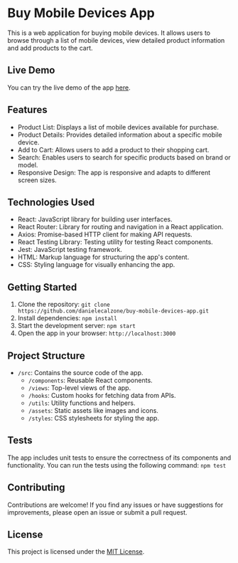# Buy Mobile Devices App

This is a web application for buying mobile devices. It allows users to browse through a list of mobile devices, view detailed product information and add products to the cart.

## Live Demo

You can try the live demo of the app [here](https://your-app-url.netlify.app).

## Features

- Product List: Displays a list of mobile devices available for purchase.
- Product Details: Provides detailed information about a specific mobile device.
- Add to Cart: Allows users to add a product to their shopping cart.
- Search: Enables users to search for specific products based on brand or model.
- Responsive Design: The app is responsive and adapts to different screen sizes.

## Technologies Used

- React: JavaScript library for building user interfaces.
- React Router: Library for routing and navigation in a React application.
- Axios: Promise-based HTTP client for making API requests.
- React Testing Library: Testing utility for testing React components.
- Jest: JavaScript testing framework.
- HTML: Markup language for structuring the app's content.
- CSS: Styling language for visually enhancing the app.

## Getting Started

1. Clone the repository: `git clone https://github.com/danielecalzone/buy-mobile-devices-app.git`
2. Install dependencies: `npm install`
3. Start the development server: `npm start`
4. Open the app in your browser: `http://localhost:3000`

## Project Structure

- `/src`: Contains the source code of the app.
    - `/components`: Reusable React components.
    - `/views`: Top-level views of the app.
    - `/hooks`: Custom hooks for fetching data from APIs.
    - `/utils`: Utility functions and helpers.
    - `/assets`: Static assets like images and icons.
    - `/styles`: CSS stylesheets for styling the app.

## Tests

The app includes unit tests to ensure the correctness of its components and functionality. You can run the tests using the following command:
`npm test`

## Contributing

Contributions are welcome! If you find any issues or have suggestions for improvements, please open an issue or submit a pull request.

## License

This project is licensed under the [MIT License](https://opensource.org/licenses/MIT).
